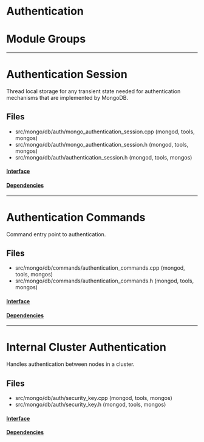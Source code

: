 # Authentication

# Module Groups

-------------

# Authentication Session
Thread local storage for any transient state needed for authentication mechanisms that are implemented by MongoDB.

## Files
- src/mongo/db/auth/mongo\_authentication\_session.cpp   (mongod, tools, mongos)
- src/mongo/db/auth/mongo\_authentication\_session.h   (mongod, tools, mongos)
- src/mongo/db/auth/authentication\_session.h   (mongod, tools, mongos)

#### [Interface](interface/0)

#### [Dependencies](dependencies/0)

-------------

# Authentication Commands
Command entry point to authentication.

## Files
- src/mongo/db/commands/authentication\_commands.cpp   (mongod, tools, mongos)
- src/mongo/db/commands/authentication\_commands.h   (mongod, tools, mongos)

#### [Interface](interface/1)

#### [Dependencies](dependencies/1)

-------------

# Internal Cluster Authentication
Handles authentication between nodes in a cluster.

## Files
- src/mongo/db/auth/security\_key.cpp   (mongod, tools, mongos)
- src/mongo/db/auth/security\_key.h   (mongod, tools, mongos)

#### [Interface](interface/2)

#### [Dependencies](dependencies/2)
